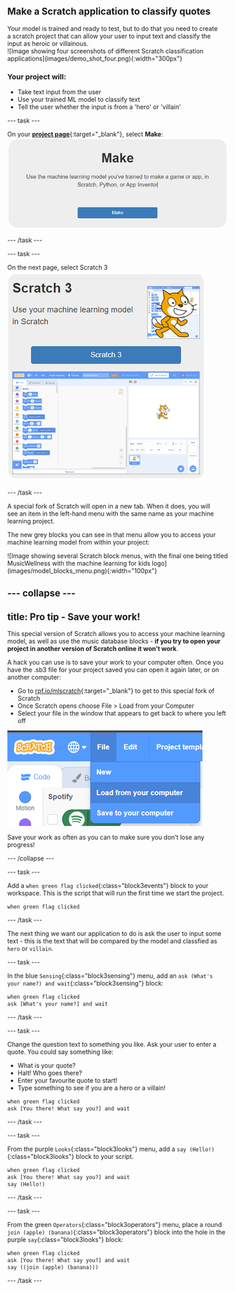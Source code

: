 
## Make a Scratch application to classify quotes

<div style="display: flex; flex-wrap: wrap">
<div style="flex-basis: 200px; flex-grow: 1; margin-right: 15px;">
Your model is trained and ready to test, but to do that you need to create a scratch project that can allow your user to input text and classify the input as heroic or villainous.
</div>
<div>
![Image showing four screenshots of different Scratch classification applications](images/demo_shot_four.png){:width="300px"}
</div>
</div>


### **Your project will:**
+ Take text input from the user
+ Use your trained ML model to classify text
+ Tell the user whether the input is from a 'hero' or 'villain'

--- task ---

On your [**project page**](https://machinelearningforkids.co.uk/#!/projects){:target="_blank"}, select **Make**:
![Image showing a button reading Make and the explanation 'Use the machine learning model you've trained to make a game or app, in Scratch, Python, or App Inventor'](images/make_button.png)

--- /task ---

--- task ---

On the next page, select Scratch 3
![](images/scratch3_button.png)

--- /task ---

<div style="display: flex; flex-wrap: wrap">
<div style="flex-basis: 200px; flex-grow: 1; margin-right: 15px;">
A special fork of Scratch will open in a new tab. When it does, you will see an item in the left-hand menu with the same name as your machine learning project.

The new grey blocks you can see in that menu allow you to access your machine learning model from within your project:
</div>
<div>
![Image showing several Scratch block menus, with the final one being titled MusicWellness with the machine learning for kids logo](images/model_blocks_menu.png){:width="100px"}
</div>
</div>

--- collapse ---
---
title: Pro tip - Save your work!
---

This special version of Scratch allows you to access your machine learning model, as well as use the music database blocks - **if you try to open your project in another version of Scratch online it won’t work**. 

A hack you can use is to save your work to your computer often. Once you have the .sb3 file for your project saved you can open it again later, or on another computer:
+ Go to [rpf.io/mlscratch](rpf.io/mlscratch){:target="_blank"} to get to this special fork of Scratch 
+ Once Scratch opens choose File > Load from your Computer
+ Select your file in the window that appears to get back to where you left off

![Image showing the Scratch file menu with the Load from your computer option highlighted](images/load_menu.png)


Save your work as often as you can to make sure you don’t lose any progress!

--- /collapse ---

--- task ---

Add a `when green flag clicked`{:class="block3events"} block to your workspace. This is the script that will run the first time we start the project. 

```blocks3
when green flag clicked
```

--- /task ---

The next thing we want our application to do is ask the user to input some text - this is the text that will be compared by the model and classfied as `hero` or `villain`.

--- task ---

In the blue `Sensing`{:class="block3sensing"} menu, add an `ask (What's your name?) and wait`{:class="block3sensing"} block:

```blocks3
when green flag clicked
ask [What's your name?] and wait
```

--- /task ---

--- task ---

Change the question text to something you like. Ask your user to enter a quote. You could say something like:
+ What is your quote?
+ Halt! Who goes there?
+ Enter your favourite quote to start!
+ Type something to see if you are a hero or a villain!

```blocks3
when green flag clicked
ask [You there! What say you?] and wait
```

--- /task ---

--- task ---

From the purple `Looks`{:class="block3looks"} menu, add a `say (Hello!)`{:class="block3looks"} block to your script.

```blocks3
when green flag clicked
ask [You there! What say you?] and wait
say (Hello!)
```

--- /task ---


--- task ---

From the green `Operators`{:class="block3operators"} menu, place a round `join (apple) (banana)`{:class="block3operators"} block into the hole in the purple `say`{:class="block3looks"} block:
```blocks3
when green flag clicked
ask [You there! What say you?] and wait
say ((join (apple) (banana)))
```

--- /task ---
